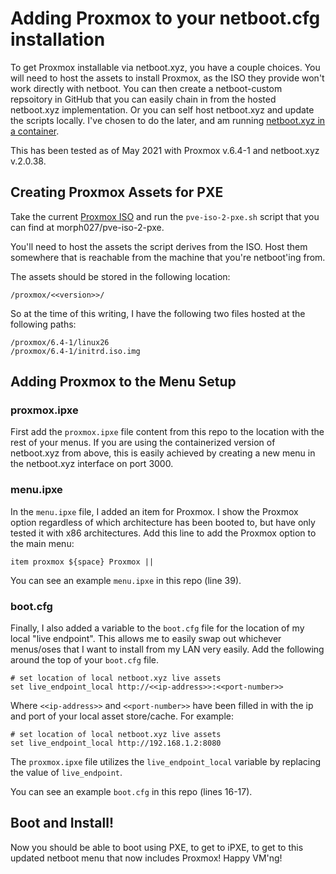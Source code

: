 # Adding Proxmox to your netboot.cfg installation

To get Proxmox installable via netboot.xyz, you have a couple choices.  You will need to host the assets to install Proxmox, as the ISO they provide won't work directly with netboot. You can then create a netboot-custom repsoitory in GitHub that you can easily chain in from the hosted netboot.xyz implementation.  Or you can self host netboot.xyz and update the scripts locally.  I've chosen to do the later, and am running [netboot.xyz in a container](https://hub.docker.com/r/linuxserver/netbootxyz).

This has been tested as of May 2021 with Proxmox v.6.4-1 and netboot.xyz v.2.0.38.


## Creating Proxmox Assets for PXE
Take the current [Proxmox ISO](https://www.proxmox.com/en/downloads/category/iso-images-pve) and run the `pve-iso-2-pxe.sh` script that you can find at morph027/pve-iso-2-pxe.

You'll need to host the assets the script derives from the ISO.  Host them somewhere that is reachable from the machine that you're netboot'ing from.

The assets should be stored in the following location:

```/proxmox/<<version>>/```

So at the time of this writing, I have the following two files hosted at the following paths:

```
/proxmox/6.4-1/linux26
/proxmox/6.4-1/initrd.iso.img
```




## Adding Proxmox to the Menu Setup

### proxmox.ipxe
First add the ```proxmox.ipxe``` file content from this repo to the location with the rest of your menus.  If you are using the containerized version of netboot.xyz from above, this is easily achieved by creating a new menu in the netboot.xyz interface on port 3000.

### menu.ipxe
In the `menu.ipxe` file, I added an item for Proxmox.  I show the Proxmox option regardless of which architecture has been booted to, but have only tested it with x86 architectures.  Add this line to add the Proxmox option to the main menu:

```
item proxmox ${space} Proxmox ||
```

You can see an example ```menu.ipxe``` in this repo (line 39).

### boot.cfg
Finally, I also added a variable to the `boot.cfg` file for the location of my local "live endpoint".  This allows me to easily swap out whichever menus/oses that I want to install from my LAN very easily.  Add the following around the top of your `boot.cfg` file.


```
# set location of local netboot.xyz live assets
set live_endpoint_local http://<<ip-address>>:<<port-number>>
```

Where `<<ip-address>>` and `<<port-number>>` have been filled in with the ip and port of your local asset store/cache.  For example:


```
# set location of local netboot.xyz live assets
set live_endpoint_local http://192.168.1.2:8080
```

The ```proxmox.ipxe``` file utilizes the ```live_endpoint_local``` variable by replacing the value of ```live_endpoint```.

You can see an example ```boot.cfg``` in this repo (lines 16-17).


## Boot and Install!

Now you should be able to boot using PXE, to get to iPXE, to get to this updated netboot menu that now includes Proxmox!  Happy VM'ng!
